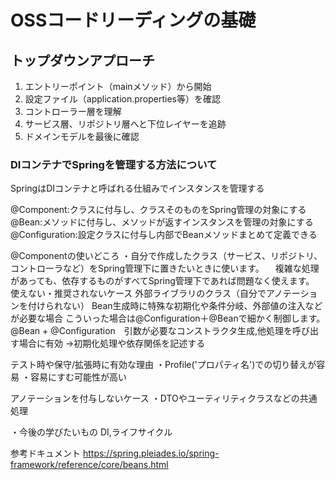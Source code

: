 # OSSコードリーディングの基礎

## トップダウンアプローチ
1. エントリーポイント（mainメソッド）から開始
2. 設定ファイル（application.properties等）を確認
3. コントローラー層を理解
4. サービス層、リポジトリ層へと下位レイヤーを追跡
5. ドメインモデルを最後に確認

### DIコンテナでSpringを管理する方法について

SpringはDIコンテナと呼ばれる仕組みでインスタンスを管理する

@Component:クラスに付与し、クラスそのものをSpring管理の対象にする
@Bean:メソッドに付与し、メソッドが返すインスタンスを管理の対象にする
@Configuration:設定クラスに付与し内部でBeanメソッドまとめて定義できる


@Componentの使いどころ
・自分で作成したクラス（サービス、リポジトリ、コントローラなど）をSpring管理下に置きたいときに使います。
　複雑な処理があっても、依存するものがすべてSpring管理下であれば問題なく使えます。
使えない・推奨されないケース
外部ライブラリのクラス（自分でアノテーションを付けられない）
Bean生成時に特殊な初期化や条件分岐、外部値の注入などが必要な場合
こういった場合は@Configuration＋@Beanで細かく制御します。
@Bean + @Configuration　引数が必要なコンストラクタ生成,他処理を呼び出す場合に有効
→初期化処理や依存関係を記述する


テスト時や保守/拡張時に有効な理由
・Profile('プロパティ名')での切り替えが容易
・容易にすむ可能性が高い


アノテーションを付与しないケース
・DTOやユーティリティクラスなどの共通処理

・今後の学びたいもの
DI,ライフサイクル

参考ドキュメント
https://spring.pleiades.io/spring-framework/reference/core/beans.html
